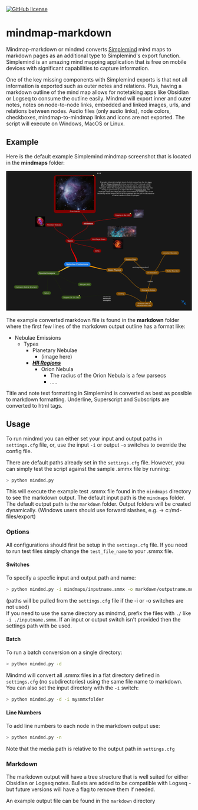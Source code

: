 [![GitHub license](https://img.shields.io/github/license/djsudduth/keep-it-markdown)](https://github.com/djsudduth/keep-it-markdown/blob/main/LICENSE)

# mindmap-markdown
Mindmap-markdown or mindmd converts [Simplemind](https://simplemind.eu/) mind maps to markdown pages as an additional type to Simplemind's export function. Simplemind is an amazing mind mapping application that is free on mobile devices with significant capabilities to capture information. 

One of the key missing components with Simplemind exports is that not all information is exported such as outer notes and relations. Plus, having a markdown outline of the mind map allows for notetaking apps like Obsidian or Logseq to consume the outline easily. Mindmd will export inner and outer notes, notes on node-to-node links, embedded and linked images, urls, and relations between nodes. Audio files (only audio links), node colors, checkboxes, mindmap-to-mindmap links and icons are not exported. The script will execute on Windows, MacOS or Linux.

## Example
Here is the default example Simplemind mindmap screenshot that is located in the **mindmaps** folder:

![](mindmaps/HII%20Regions%20Example.png)

The example converted markdown file is found in the **markdown** folder where the first few lines of the markdown output outline has a format like:

- Nebulae Emissions
	- Types
		- Planetary Nebulae
			- (image here)
		- ~~<u>***HII Regions***</u>~~
			- Orion Nebula
				- The radius of the Orion Nebula is a few parsecs
                - .....


Title and note text formatting in Simplemind is converted as best as possible to markdown formatting. Underline, Superscript and Subscripts are converted to html tags. 

## Usage
To run mindmd you can either set your input and output paths in `settings.cfg` file, or, use the input `-i` or output `-o` switches to override the config file.

There are default paths already set in the `settings.cfg` file. However, you can simply test the script against the sample .smmx file by running:
```bash
> python mindmd.py 
```
This will execute the example test .smmx file found in the `mindmaps` directory to see the markdown output. The default input path is the `mindmaps` folder. The default output path is the `markdown` folder. Output folders will be created dynamically. (Windows users should use forward slashes, e.g. -> c:/md-files/export)

###  Options
All configurations should first be setup in the `settings.cfg` file. If you need to run test files simply change the `test_file_name` to your .smmx file.

#### Switches
To specify a specfic input and output path and name:
```bash
> python mindmd.py -i mindmaps/inputname.smmx -o markdown/outputname.md
```
(paths will be pulled from the `settings.cfg` file if the -i or -o switches are not used)  
If you need to use the same directory as mindmd, prefix the files with `./` like `-i ./inputname.smmx`. If an input or output switch isn't provided then the settings path with be used. 

#### Batch
To run a batch conversion on a single directory:
```bash
> python mindmd.py -d
```
Mindmd will convert all .smmx files in a flat directory defined in `settings.cfg` (no subdirectories) using the same file name to markdown. You can also set the input directory with the `-i` switch: 
```bash
> python mindmd.py -d -i mysmmxfolder
```

#### Line Numbers
To add line numbers to each node in the markdown output use:
```bash
> python mindmd.py -n
```

Note that the media path is relative to the output path in `settings.cfg`

###  Markdown
The markdown output will have a tree structure that is well suited for either Obsidian or Logseq notes. Bullets are added to be compatible with Logseq - but future versions will have a flag to remove them if needed.

An example output file can be found in the `markdown` directory

